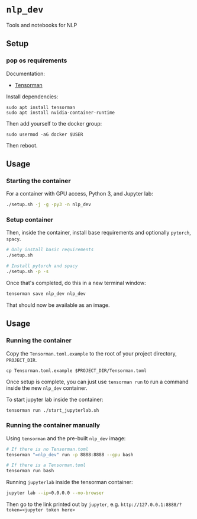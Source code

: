 `nlp_dev`
==============================

Tools and notebooks for NLP

Setup
-------------------

### pop os requirements

Documentation:

- [Tensorman](https://support.system76.com/articles/use-tensorman/)

Install dependencies:

```
sudo apt install tensorman
sudo apt install nvidia-container-runtime
```

Then add yourself to the docker group:

```
sudo usermod -aG docker $USER
```

Then reboot.

## Usage

### Starting the container

For a container with GPU access, Python 3, and Jupyter lab:

```bash
./setup.sh -j -g -py3 -n nlp_dev
```

### Setup container

Then, inside the container, install base requirements and optionally `pytorch`, `spacy`.

```bash
# Only install basic requirements
./setup.sh

# Install pytorch and spacy
./setup.sh -p -s
```

Once that's completed, do this in a new terminal window:

```bash
tensorman save nlp_dev nlp_dev
```

That should now be available as an image.

Usage
------------------------------

### Running the container

Copy the `Tensorman.toml.example` to the root of your project directory, `PROJECT_DIR`.

```
cp Tensorman.toml.example $PROJECT_DIR/Tensorman.toml
```

Once setup is complete, you can just use `tensorman run` to run a command inside the new `nlp_dev` container.

To start jupyter lab inside the container:

```bash
tensorman run ./start_jupyterlab.sh
```

### Running the container manually

Using `tensorman` and the pre-built `nlp_dev` image:

```sh
# If there is no Tensorman.toml
tensorman "=nlp_dev" run -p 8888:8888 --gpu bash

# If there is a Tensorman.toml
tensorman run bash
```

Running `jupyterlab` inside the tensorman container:

```sh
jupyter lab --ip=0.0.0.0 --no-browser
```

Then go to the link printed out by `jupyter`, e.g. `http://127.0.0.1:8888/?token=<jupyter token here>`

